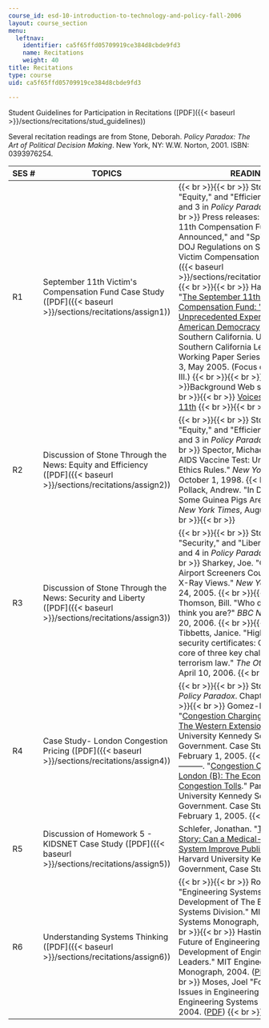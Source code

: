 ```yaml
---
course_id: esd-10-introduction-to-technology-and-policy-fall-2006
layout: course_section
menu:
  leftnav:
    identifier: ca5f65ffd05709919ce384d8cbde9fd3
    name: Recitations
    weight: 40
title: Recitations
type: course
uid: ca5f65ffd05709919ce384d8cbde9fd3

---
```


Student Guidelines for Participation in Recitations ([PDF]({{< baseurl >}}/sections/recitations/stud_guidelines))

Several recitation readings are from Stone, Deborah. _Policy Paradox: The Art of Political Decision Making_. New York, NY: W.W. Norton, 2001. ISBN: 0393976254.

| SES # | TOPICS | READINGS |
| --- | --- | --- |
| R1 | September 11th Victim's Compensation Fund Case Study ([PDF]({{< baseurl >}}/sections/recitations/assign1)) |  {{< br >}}{{< br >}} Stone, Deborah. "Equity," and "Efficiency." Chapters 2 and 3 in _Policy Paradox_. {{< br >}}{{< br >}} Press releases: "September 11th Compensation Fund Regulations Announced," and "Spitzer Criticizes DOJ Regulations on September 11th Victim Compensation Fund." ([PDF]({{< baseurl >}}/sections/recitations/lec2_911_pr)) {{< br >}}{{< br >}} Hadfield, Gillian K. "[The September 11th Victim Compensation Fund: 'An Unprecedented Experiment in American Democracy](http://law.bepress.com/usclwps/lss/art3/).'" University of Southern California. University of Southern California Legal Studies Working Paper Series. Working Paper 3, May 2005. (Focus on sections I-III.) {{< br >}}{{< br >}} {{< h 3 >}}Background Web site{{< /h >}} {{< br >}}{{< br >}} [Voices of September 11th](http://voicesofsept11.org/) {{< br >}}{{< br >}}  |
| R2 | Discussion of Stone Through the News: Equity and Efficiency ([PDF]({{< baseurl >}}/sections/recitations/assign2)) |  {{< br >}}{{< br >}} Stone, Deborah. "Equity," and "Efficiency." Chapters 2 and 3 in _Policy Paradox_. {{< br >}}{{< br >}} Spector, Michael. "Uganda AIDS Vaccine Test: Urgency Affects Ethics Rules." _New York Times_, October 1, 1998. {{< br >}}{{< br >}} Pollack, Andrew. "In Drug Research, Some Guinea Pigs Are Now Human." _New York Times_, August 4, 2004. {{< br >}}{{< br >}}  |
| R3 | Discussion of Stone Through the News: Security and Liberty ([PDF]({{< baseurl >}}/sections/recitations/assign3)) |  {{< br >}}{{< br >}} Stone, Deborah. "Security," and "Liberty." Chapters 3 and 4 in _Policy Paradox_. {{< br >}}{{< br >}} Sharkey, Joe. "On the Road: Airport Screeners Could Get X-Rated X-Ray Views." _New York Times_, May 24, 2005. {{< br >}}{{< br >}} Thomson, Bill. "Who does the net think you are?" _BBC News_, February 20, 2006. {{< br >}}{{< br >}} Tibbetts, Janice. "High court to weigh security certificates: Civil liberties at core of three key challenges to anti-terrorism law." _The Ottawa Citizen_, April 10, 2006. {{< br >}}{{< br >}}  |
| R4 | Case Study- London Congestion Pricing ([PDF]({{< baseurl >}}/sections/recitations/assign4)) |  {{< br >}}{{< br >}} Stone, Deborah. _Policy Paradox_. Chapters 6-15. {{< br >}}{{< br >}} Gomez-Ibanez, Jose. "[Congestion Charging in London (A): The Western Extension](https://cb.hbsp.harvard.edu/cbmp/product/HKS310-PDF-ENG)." Harvard University Kennedy School of Government. Case Study 1787.0, February 1, 2005. {{< br >}}{{< br >}} ———. "[Congestion Charging in London (B): The Economics of Congestion Tolls](http://case.hks.harvard.edu/congestion-charging-in-london-the-economics-of-congestion-tolls-b/)." Part B Harvard University Kennedy School of Government. Case Study 1788.0, February 1, 2005. {{< br >}}{{< br >}}  |
| R5 | Discussion of Homework 5 - KIDSNET Case Study ([PDF]({{< baseurl >}}/sections/recitations/assign5)) | Schlefer, Jonathan. "[The KIDSNET Story: Can a Medical-Information System Improve Public Health?](http://www.thecasesolutions.com/the-kidsnet-story-can-a-medical-information-system-improve-public-health-9330)" Harvard University Kennedy School of Government, Case Study 1800.0. |
| R6 | Understanding Systems Thinking ([PDF]({{< baseurl >}}/sections/recitations/assign6)) |  {{< br >}}{{< br >}} Roos, Dan "Engineering Systems at MIT - The Development of The Engineering Systems Division." MIT Engineering Systems Monograph, 2004. ([PDF](http://esd.mit.edu/symposium/pdfs/monograph/history.pdf)) {{< br >}}{{< br >}} Hastings, Daniel. "The Future of Engineering Systems: Development of Engineering Leaders." MIT Engineering Systems Monograph, 2004. ([PDF](http://esd.mit.edu/symposium/pdfs/monograph/future.pdf)) {{< br >}}{{< br >}} Moses, Joel "Foundational Issues in Engineering Systems." MIT Engineering Systems Monograph, 2004. ([PDF](http://esd.mit.edu/symposium/pdfs/monograph/framing.pdf)) {{< br >}}{{< br >}}